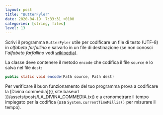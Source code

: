 ```yaml
---
layout: post
title: "ButterFyler"
date: 2020-04-19  7:33:31 +0100
categories: [string, files]
level: 13
---
```


Scrivi il programma `ButterFyler` utile per codificare un file di testo (UTF-8) in *alfabeto farfallino* e salvarlo in un file di destinazione (se non conosci l'*alfabeto farfallino* vedi [wikipedia](https://it.wikipedia.org/wiki/Alfabeto_farfallino)). 

La classe deve contenere il metodo `encode` che codifica il file `source` e lo salva nel file `dest`:

~~~java
public static void encode(Path source, Path dest)
~~~

Per verificare il buon funzionamento del tuo programma prova a codificare la [Divina commedia]({{ site.baseurl }}/assets/posts/LA_DIVINA_COMMEDIA.txt) e a cronometrare il tempo impiegato per la codifica (usa `System.currentTimeMillis()` per misurare il tempo).




